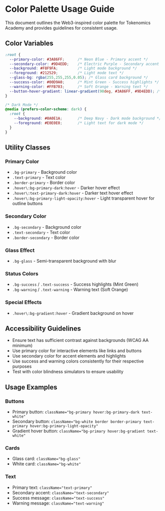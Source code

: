 # Color Palette Usage Guide

This document outlines the Web3-inspired color palette for Tokenomics Academy and provides guidelines for consistent usage.

## Color Variables

```css
:root {
  --primary-color: #3A86FF;      /* Neon Blue - Primary accent */
  --secondary-color: #9D4EDD;    /* Electric Purple - Secondary accent */
  --background: #F8F9FA;         /* Light mode background */
  --foreground: #212529;         /* Light mode text */
  --glass-bg: rgba(255,255,255,0.05); /* Glass card background */
  --success-color: #00D9A0;      /* Mint Green - Success highlights */
  --warning-color: #FFB703;      /* Soft Orange - Warning text */
  --button-hover-gradient: linear-gradient(90deg, #3A86FF, #9D4EDD); /* Button hover gradient */
}

/* Dark Mode */
@media (prefers-color-scheme: dark) {
  :root {
    --background: #0A0E1A;       /* Deep Navy - Dark mode background */
    --foreground: #E0E0E0;       /* Light text for dark mode */
  }
}
```

## Utility Classes

### Primary Color
- `.bg-primary` - Background color
- `.text-primary` - Text color 
- `.border-primary` - Border color
- `.hover\:bg-primary-dark:hover` - Darker hover effect
- `.hover\:text-primary-dark:hover` - Darker text hover effect
- `.hover\:bg-primary-light-opacity:hover` - Light transparent hover for outline buttons

### Secondary Color
- `.bg-secondary` - Background color
- `.text-secondary` - Text color
- `.border-secondary` - Border color

### Glass Effect
- `.bg-glass` - Semi-transparent background with blur

### Status Colors
- `.bg-success` / `.text-success` - Success highlights (Mint Green)
- `.bg-warning` / `.text-warning` - Warning text (Soft Orange)

### Special Effects
- `.hover\:bg-gradient:hover` - Gradient background on hover

## Accessibility Guidelines

- Ensure text has sufficient contrast against backgrounds (WCAG AA minimum)
- Use primary color for interactive elements like links and buttons
- Use secondary color for accent elements and highlights
- Use success and warning colors consistently for their respective purposes
- Test with color blindness simulators to ensure usability

## Usage Examples

### Buttons
- Primary button: `className="bg-primary hover:bg-primary-dark text-white"`
- Secondary button: `className="bg-white border border-primary text-primary hover:bg-primary-light-opacity"`
- Gradient hover button: `className="bg-primary hover:bg-gradient text-white"`

### Cards
- Glass card: `className="bg-glass"`
- White card: `className="bg-white"`

### Text
- Primary text: `className="text-primary"`
- Secondary accent: `className="text-secondary"`
- Success message: `className="text-success"`
- Warning message: `className="text-warning"`
